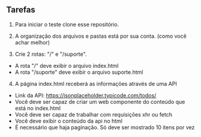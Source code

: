## Tarefas
1. Para iniciar o teste clone esse repositório.

2. A organização dos arquivos e pastas está por sua conta. (como você achar melhor)

3. Crie 2 rotas: "/" e "/suporte".
- A rota "/" deve exibir o arquivo index.html
- A rota "/suporte" deve exibir o arquivo suporte.html

4. A página index.html receberá as informações através de uma API
- Link da API: https://jsonplaceholder.typicode.com/todos/
- Você deve ser capaz de criar um web componente do conteúdo que está no index.html
- Você deve ser capaz de trabalhar com requisições xhr ou fetch
- Você deve exibir o conteúdo da api no html
- É necessário que haja paginação. Só deve ser mostrado 10 itens por vez
